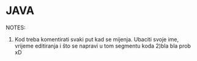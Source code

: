 JAVA
====
NOTES:

1) Kod treba komentirati svaki put kad se mijenja. Ubaciti svoje ime, vrijeme editiranja i što se napravi u tom segmentu koda 2)bla bla prob
xD
